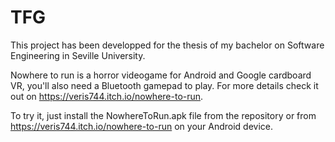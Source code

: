 # TFG

This project has been developped for the thesis of my bachelor on Software Engineering in Seville University.

Nowhere to run is a horror videogame for Android and Google cardboard VR, you'll also need a Bluetooth gamepad to play.
For more details check it out on https://veris744.itch.io/nowhere-to-run.

To try it, just install the NowhereToRun.apk file from the repository or from https://veris744.itch.io/nowhere-to-run on your Android device.


